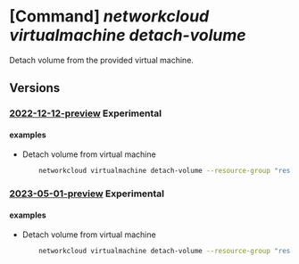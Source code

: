 # [Command] _networkcloud virtualmachine detach-volume_

Detach volume from the provided virtual machine.

## Versions

### [2022-12-12-preview](/Resources/mgmt-plane/L3N1YnNjcmlwdGlvbnMve30vcmVzb3VyY2Vncm91cHMve30vcHJvdmlkZXJzL21pY3Jvc29mdC5uZXR3b3JrY2xvdWQvdmlydHVhbG1hY2hpbmVzL3t9L2RldGFjaHZvbHVtZQ==/2022-12-12-preview.xml) **Experimental**

<!-- mgmt-plane /subscriptions/{}/resourcegroups/{}/providers/microsoft.networkcloud/virtualmachines/{}/detachvolume 2022-12-12-preview -->

#### examples

- Detach volume from virtual machine
    ```bash
        networkcloud virtualmachine detach-volume --resource-group "resourceGroupName" --volume-id "/subscriptions/subscriptionId/resourceGroups/resourceGroupName/providers/Microsoft.NetworkCloud/volumes/volumeName" --name "virtualMachineName"
    ```

### [2023-05-01-preview](/Resources/mgmt-plane/L3N1YnNjcmlwdGlvbnMve30vcmVzb3VyY2Vncm91cHMve30vcHJvdmlkZXJzL21pY3Jvc29mdC5uZXR3b3JrY2xvdWQvdmlydHVhbG1hY2hpbmVzL3t9L2RldGFjaHZvbHVtZQ==/2023-05-01-preview.xml) **Experimental**

<!-- mgmt-plane /subscriptions/{}/resourcegroups/{}/providers/microsoft.networkcloud/virtualmachines/{}/detachvolume 2023-05-01-preview -->

#### examples

- Detach volume from virtual machine
    ```bash
        networkcloud virtualmachine detach-volume --resource-group "resourceGroupName" --volume-id "/subscriptions/subscriptionId/resourceGroups/resourceGroupName/providers/Microsoft.NetworkCloud/volumes/volumeName" --name "virtualMachineName"
    ```
